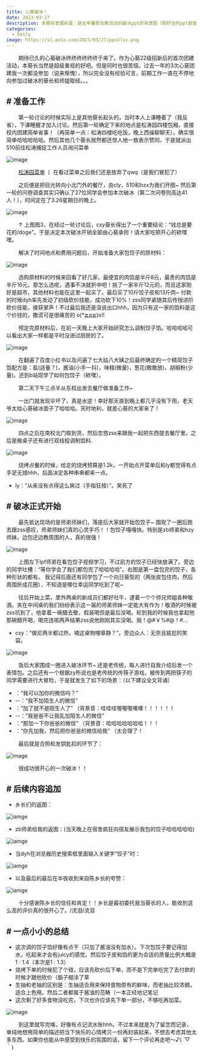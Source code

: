 ```yaml
---
title: 心葵破冰！
date: 2023-03-27
description: 本期背景图彩蛋：是去年暑假支教活动的破冰ppt的背景图（刚好当时ppt是我做的
categories: 
  - Daily
image: https://s1.ax1x.com/2023/03/27/ppsUlss.png
---
```


&emsp;&emsp; 期待已久的心葵破冰终终终终终终于来了。作为心葵22级招新后的首次团建活动，本葵长当然是超级重视的好吧。但是同时也很苦恼，过去一年的3次心葵团建我一次都没参加（说来惭愧），所以完全没有经验可言，前期工作一直在不停地向参加过破冰的葵长和师姐取经。。。

## # 准备工作

&emsp;&emsp; 第一轮讨论的时候实际上是其他葵长起头的，当时本人上课睡着了（我反省），下课睡醒才加入讨论。然后第一轮确定下来的地点是松涛园四楼包厢，直接校内团建简单省事！（再简单一点：松涛四楼吃吃饭，晚上西操聊聊天）。确实很简单哈哈哈哈哈。然后其他几个葵长居然都还惊人地一致表示赞同，于是就派出510前往松涛捕捉工作人员询问菜单

![image](https://s1.ax1x.com/2023/03/27/ppsgnY9.jpg)

&emsp;&emsp; [松涛园菜单](https://docs.qq.com/pdf/DUUF6YndsZ09mc2l1?)  丨 在看过菜单之后我们还是放弃了qwq（是我们冒犯了）

&emsp;&emsp; 之后便是把目光转向小北门外的餐厅，由cly，510和hzx为我们开图~ 然后第一轮的问卷调查其实只确认了27位同学会参加本次破冰（第二次问卷则高达41人！），时间定在了3.26星期日的晚上。

![image](https://s1.ax1x.com/2023/03/27/ppsguWR.jpg)

&emsp;&emsp; ↑ 上图图3，在经过一轮讨论后，cxy葵长得出了一个重要结论：“钱总是要花的/doge”。于是决定本次破冰开销全部由心葵承担！请大家吃顿开心的欸嘿嘿。

&emsp;&emsp; 解决了时间地点和费用问题后，开始准备大家包饺子的原材料：

![image](https://s1.ax1x.com/2023/03/27/ppsgmFJ.jpg)

&emsp;&emsp; 选购原材料的时候来回看了好几家，最便宜的肉馅是半斤8元，最贵的肉馅是半斤16元。那怎么选呢，遇事不决就折中吧！挑了一家半斤12元的，而且这家刚好是超市，其他材料也能在这里一起买了。最后买了10斤饺子皮和13斤肉~ 付款的时候dyh率先发动了初级砍价技能，成功砍下10%！zss同学紧随其后传授进阶砍价技能，接获掌声！不过最后我还是没说出口hhh，因为只有这一家的馅料是这个价钱的，撒谎可是很痛苦的 o(*≧д≦)o!!

&emsp;&emsp; 预定完原材料后，在前一天晚上大家开始研究怎么调制饺子馅。哈哈哈哈可以看出大家一样都是平时没进过厨房的了。

![image](https://s1.ax1x.com/2023/03/27/ppsgQQx.jpg)

&emsp;&emsp; 在翻遍了百度小红书以及问遍了七大姑八大姨之后最终确定的一个精简饺子馅配方是：盐(适量？)，酱油(小手一抖)，味精(微量)，葱花(敢敢放)，胡椒粉(少量)。还到b站现学了如何包饺子（欸嘿）。

&emsp;&emsp; 第二天下午三点半从东校出发去餐厅做准备工作~ 

&emsp;&emsp; 一出门就发现伞坏了，真是水逆！幸好那天直到晚上都几乎没有下雨，老天爷太给心葵破冰面子了哈哈哈。天时地利，就差心葵的大家来了！

![image](https://s1.ax1x.com/2023/03/27/ppsgMS1.jpg)

&emsp;&emsp; 四点之后在南校北门取到货，然后忽悠zss来跟我一起把东西提去餐厅里。之后是搬桌子还有进行双线程调制馅料. 

![image](https://s1.ax1x.com/2023/03/27/ppsWVw8.jpg)

&emsp;&emsp; 烧烤点餐的时候，给定的烧烤预算是1.2k，一开始点开菜单后和ly都觉得有点手足无措hhh，后面决定各种串串都来一点。

* ly：“从来没有点得这么爽过（手指狂按）”。笑死了

## # 破冰正式开始

&emsp;&emsp; 最先抵达现场的是师弟师妹们，落座后大家就开始包饺子~ 围观了一圈后跑去跟zss感叹，师弟师妹们真的心灵手巧！！包饺子嘎嘎快。特别是zb师弟和hzy师妹，边包还边教周围的人，真的很强！

![image](https://s1.ax1x.com/2023/03/27/ppsoG01.jpg)

&emsp;&emsp; 上图左下lpf师弟在看包饺子视频学习，不过前方的饺子已经快放满了。旁边的同学吐槽：“等你学会了我们都包完了哈哈哈哈”。右图是第一盘包完的饺子，各种形状的都有。 我记得后面还有同学包了一个向日葵型的（两张皮包住肉，然后周围折成花圈），不知道是哪位幸运同学吃到了呢~

&emsp;&emsp; 往后开始上菜，里外两桌的新成员们都好社牛，逮着一个个师兄师姐各种敬酒。夹在中间桌的我们纷纷表示这一届的师弟师妹一定能大有作为！敬酒的时候被zss坑到了，他拿着一碗醋去敬，假装喝但是最后没喝。轮到我的时候我也拿起他那碗醋开喝，喝完连咳两声结果zss说他刚刚其实没喝。我！@#￥%#@！#...

* cxy：“做尼两半都过热，喃这桌物哩章静？”。旁边众人：无奈且尴尬的笑容。

![image](https://s1.ax1x.com/2023/03/27/ppsHl6g.jpg)

&emsp;&emsp; 饭后大家围成一圈进入破冰环节~ 还是老传统，每人进行自我介绍后发一个表情包。之后还有一个根据zy所说也是老传统的传筷子游戏，被传到两把筷子的同学需要进行大冒险，于是就发生了如下的场景：（以下建议全文背诵）

* ：“我可以加你的微信吗？”
* --：“我不加陌生人的微信”
* ：“加了就不是陌生人了” （背景音：哇哇哇喔喔喔噢噢！！！！！！
* --：“我爸爸不让我乱加陌生人的微信”
* ：“那加一下你爸爸的微信” （背景音：哈哈哈哈哈哈哈！！！
* ：“你先加我，然后把你爸爸的微信给我” （太合理了！

&emsp;&emsp; 最后就是合照和发钥匙扣的环节了：

![image](https://s1.ax1x.com/2023/03/27/ppshJG4.jpg)

&emsp;&emsp; 很成功很开心的一次破冰！！

## # 后续内容追加

* 乡长们的返图：

![iamge](https://s1.ax1x.com/2023/03/27/ppsgdSI.jpg)


* zb师弟给我的返图：(当天晚上在宿舍疯狂向宿友展示我包的饺子哈哈哈哈哈)

![iamge](https://s1.ax1x.com/2023/03/27/ppy1Bx1.jpg)

* 当dyh在浏览器历史搜索框里面输入关键字“饺子”时：

![iamge](https://s1.ax1x.com/2023/03/27/ppsgly6.jpg)

* 以及最后的最后在半夜收到来自陈乡长的夸赞：

![iamge](https://s1.ax1x.com/2023/03/27/ppsLrng.jpg)

&emsp;&emsp; 十分感谢陈乡长的信任和肯定！！乡长是最初委托我当葵长的人，能收到这么高的评价真的很开心了。/流泪/流泪

## # 一点小小的总结

* 这次调的饺子馅好像有点干（只加了酱油没有加水）。下次包饺子要记得加水，吃起来才会有juicy的感觉。然后饺子皮和馅的更为合适的质量比例大概是1 : 1.4（本次是1 : 1.3）
* 烧烤下单的时候犯了个错，应该先砍价后下单，而不是下完单吃完了去付款的时候才跟他砍价（脑子糊涂了草
* 生抽和老抽的区别是：生抽适合用来保持食物原有的鲜味，而老抽比较浓稠，适合上色用。然后二者都属于酱油的范畴（一本正经地记笔记
* 这次剩了好多食物没吃完，下次也许应该先下单一部分，不够吃再加菜。

![image](https://s1.ax1x.com/2023/03/27/ppsx6fA.png)

&emsp;&emsp; 到这里就写完咯，好像有点记流水账hhh。不过本来就是为了留念而记录，单纯地想用简单的描述把当下快乐的心情拷贝一份再封装起来，不想去考虑其他太多东西。如果你也能从中感受到快乐的氛围的话，留下一个评论再走吧～♪( ´▽｀)

